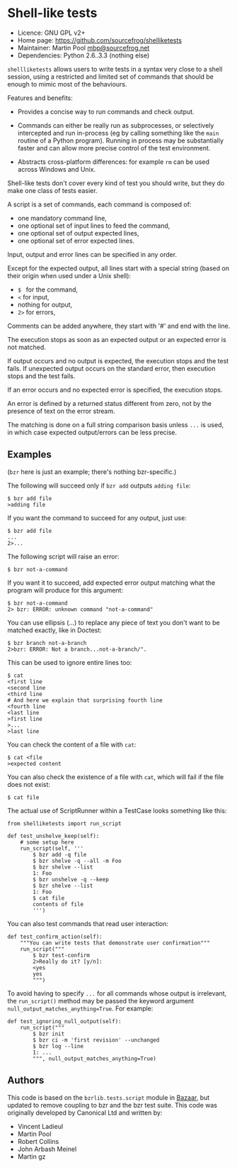 Shell-like tests
================

* Licence: GNU GPL v2+
* Home page: https://github.com/sourcefrog/shelliketests
* Maintainer: Martin Pool <mbp@sourcefrog.net>
* Dependencies: Python 2.6..3.3 (nothing else)

`shellliketests` allows users to write tests in a syntax very close to a
shell session, using a restricted and limited set of commands that should
be enough to mimic most of the behaviours.

Features and benefits:

* Provides a concise way to run commands and check output.

* Commands can either be really run as subprocesses, or selectively
  intercepted and run in-process (eg by calling something like the `main`
  routine of a Python program).  Running in process may be substantially
  faster and can allow more precise control of the test environment.

* Abstracts cross-platform differences: for example `rm` can be used
  across Windows and Unix.

Shell-like tests don't cover every kind of test you should write, but they
do make one class of tests easier.

A script is a set of commands, each command is composed of:

* one mandatory command line,
* one optional set of input lines to feed the command,
* one optional set of output expected lines,
* one optional set of error expected lines.

Input, output and error lines can be specified in any order.

Except for the expected output, all lines start with a special
string (based on their origin when used under a Unix shell):

* `$ ` for the command,
* `<` for input,
* nothing for output,
* `2>` for errors,

Comments can be added anywhere, they start with '#' and end with
the line.

The execution stops as soon as an expected output or an expected error is not
matched.

If output occurs and no output is expected, the execution stops and the
test fails.  If unexpected output occurs on the standard error, then
execution stops and the test fails.

If an error occurs and no expected error is specified, the execution stops.

An error is defined by a returned status different from zero, not by the
presence of text on the error stream.

The matching is done on a full string comparison basis unless `...` is used, in
which case expected output/errors can be less precise.

Examples
--------

(`bzr` here is just an example; there's nothing bzr-specific.)

The following will succeed only if `bzr add` outputs `adding file`:

    $ bzr add file
    >adding file

If you want the command to succeed for any output, just use:

    $ bzr add file
    ...
    2>...

The following script will raise an error:

    $ bzr not-a-command

If you want it to succeed, add expected error output matching what the
program will produce for this argument:

    $ bzr not-a-command
    2> bzr: ERROR: unknown command "not-a-command"

You can use ellipsis (...) to replace any piece of text you don't want to be
matched exactly, like in Doctest:

    $ bzr branch not-a-branch
    2>bzr: ERROR: Not a branch...not-a-branch/".

This can be used to ignore entire lines too:

    $ cat
    <first line
    <second line
    <third line
    # And here we explain that surprising fourth line
    <fourth line
    <last line
    >first line
    >...
    >last line

You can check the content of a file with `cat`:

    $ cat <file
    >expected content

You can also check the existence of a file with `cat`, which will fail if
the file does not exist:

    $ cat file

The actual use of ScriptRunner within a TestCase looks something like
this:

    from shelliketests import run_script

    def test_unshelve_keep(self):
        # some setup here
        run_script(self, '''
            $ bzr add -q file
            $ bzr shelve -q --all -m Foo
            $ bzr shelve --list
            1: Foo
            $ bzr unshelve -q --keep
            $ bzr shelve --list
            1: Foo
            $ cat file
            contents of file
            ''')

You can also test commands that read user interaction:

    def test_confirm_action(self):
        """You can write tests that demonstrate user confirmation"""
        run_script("""
            $ bzr test-confirm
            2>Really do it? [y/n]: 
            <yes
            yes
            """)

To avoid having to specify `...` for all commands whose output is
irrelevant, the `run_script()` method may be passed the keyword argument
`null_output_matches_anything=True`.  For example:

    def test_ignoring_null_output(self):
        run_script("""
            $ bzr init
            $ bzr ci -m 'first revision' --unchanged
            $ bzr log --line
            1: ...
            """, null_output_matches_anything=True)

Authors
-------

This code is based on the `bzrlib.tests.script` module in
[Bazaar](http://bazaar.canonical.com/), but updated to remove coupling to
bzr and the bzr test suite.  This code was originally developed by
Canonical Ltd and written by:

* Vincent Ladieul
* Martin Pool
* Robert Collins
* John Arbash Meinel
* Martin gz
